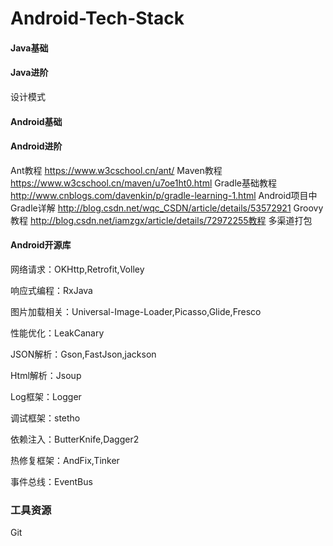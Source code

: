 # Android-Tech-Stack

#### Java基础
#### Java进阶
设计模式

#### Android基础
#### Android进阶
Ant教程
https://www.w3cschool.cn/ant/
Maven教程
https://www.w3cschool.cn/maven/u7oe1ht0.html
Gradle基础教程
http://www.cnblogs.com/davenkin/p/gradle-learning-1.html
Android项目中Gradle详解
http://blog.csdn.net/wqc_CSDN/article/details/53572921
Groovy教程
http://blog.csdn.net/iamzgx/article/details/72972255教程
多渠道打包

#### Android开源库
网络请求：OKHttp,Retrofit,Volley

响应式编程：RxJava

图片加载相关：Universal-Image-Loader,Picasso,Glide,Fresco

性能优化：LeakCanary

JSON解析：Gson,FastJson,jackson

Html解析：Jsoup

Log框架：Logger

调试框架：stetho

依赖注入：ButterKnife,Dagger2

热修复框架：AndFix,Tinker

事件总线：EventBus

### 工具资源
Git
